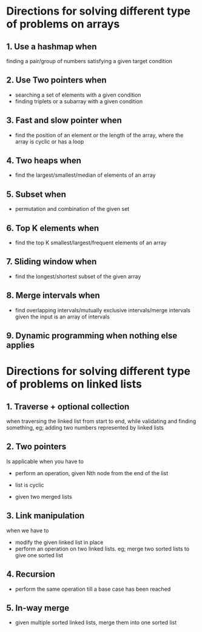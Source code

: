 # Directions for solving different type of problems on arrays

## 1. Use a hashmap when
finding a pair/group of numbers satisfying a given target condition

## 2. Use Two pointers when
* searching a set of elements with a given condition
* finding triplets or a subarray with a given condition

## 3. Fast and slow pointer when
* find the position of an element or the length of the array, where the array is cyclic or has a loop

## 4. Two heaps when
* find the largest/smallest/median of elements of an array

## 5. Subset when
* permutation and combination of the given set

## 6. Top K elements when
* find the top K smallest/largest/frequent elements of an array

## 7. Sliding window when
* find the longest/shortest subset of the given array

## 8. Merge intervals when
* find overlapping intervals/mutually exclusive intervals/merge intervals given the input is an array of intervals

## 9. Dynamic programming when nothing else applies


# Directions for solving different type of problems on linked lists

## 1. Traverse + optional collection
when traversing the linked list from start to end, while validating and finding something, eg; adding two numbers represented by linked lists

## 2. Two pointers 
Is applicable when you have to 
* perform an operation, given Nth node from the end of the list
+ list is cyclic
* given two merged lists

## 3. Link manipulation
when we have to 
- modify the given linked list in place
- perform an operation on two linked lists. eg; merge two sorted lists to give one sorted list

## 4. Recursion
- perform the same operation till a base case has been reached

## 5. In-way merge
- given multiple sorted linked lists, merge them into one sorted list
